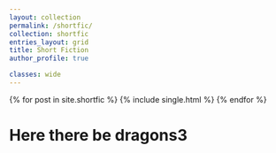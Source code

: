 ```yaml
---
layout: collection
permalink: /shortfic/
collection: shortfic
entries_layout: grid
title: Short Fiction
author_profile: true

classes: wide
---
```


{% for post in site.shortfic %} {% include single.html %} {% endfor %}
# Here there be dragons3
